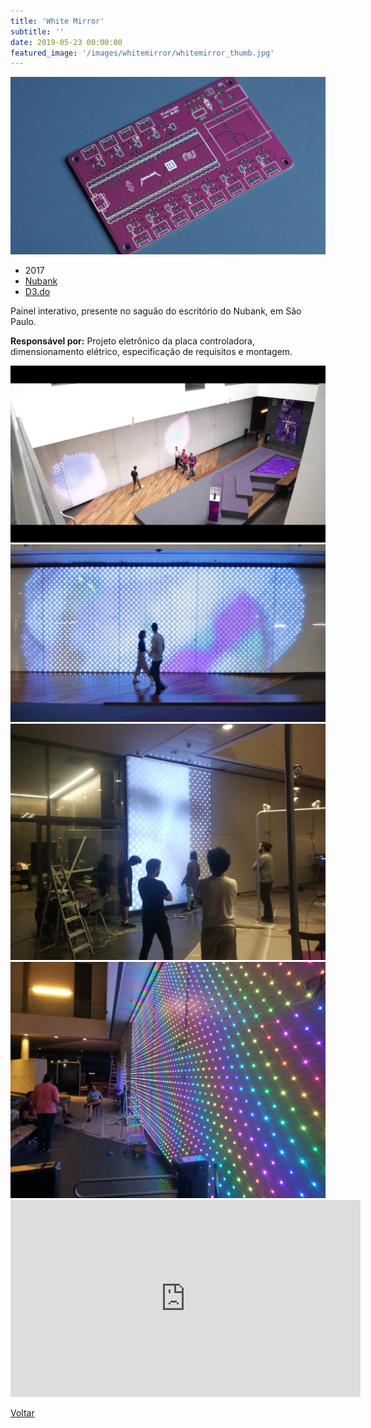 ```yaml
---
title: 'White Mirror'
subtitle: ''
date: 2019-05-23 00:00:00
featured_image: '/images/whitemirror/whitemirror_thumb.jpg'
---
```


![](/images/whitemirror/whitemirror_05.jpg)

* 2017
* [Nubank](https://nubank.com.br/)
* [D3.do](https://d3.do/)

Painel interativo, presente no saguão do escritório do Nubank, em São Paulo.

**Responsável por:** Projeto eletrônico da placa controladora, dimensionamento elétrico, especificação de requisitos e montagem.

<div class="gallery" data-columns="2">
	<img src="/images/whitemirror/whitemirror_01.jpg">
	<img src="/images/whitemirror/whitemirror_02.jpg">
	<img src="/images/whitemirror/whitemirror_03.jpg">
	<img src="/images/whitemirror/whitemirror_04.jpg">
</div>

<iframe width="560" height="315" src="https://www.youtube-nocookie.com/embed/IoX016ottls?controls=0" frameborder="0" allow="accelerometer; autoplay; clipboard-write; encrypted-media; gyroscope; picture-in-picture" allowfullscreen></iframe>

<a href='/' class="button button--large">Voltar</a>